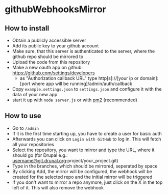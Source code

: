 # githubWebhooksMirror

## How to install
- Obtain a publicly accessible server
- Add its public key to your github account
- Make sure, that this server is authenticated to the server, where the github repo should be mirrored to
- Upload the code from this repository
- Make a new oauth app on github: https://github.com/settings/developers
  - as "Authorization callback URL" type http[s]://[your ip or domain]:[port where app will be running]/admin/auth/callback
- Copy `example.settings.json` to `settings.json` and configure it with the data of your new app
- start it up with `node server.js` or with [pm2](https://github.com/Unitech/pm2) (recommended)

## How to use
- Go to `/admin`
- If it is the first time starting up, you have to create a user for basic auth
- Afterwards you can click on `Login with GitHub` to log in. This will fetch all your repositories
- Select the repository, you want to mirror and type the URL, where it should go (for Drupal e.g.: username@git.drupal.org:project/your_project.git)
- Type in the branches, which should be mirrored, seperated by space
- By clicking Add, the mirror will be configured, the webhook will be created for the selected repo and the initial mirror will be triggered
- If you don't want to mirror a repo anymore, just click on the X in the top left of it. This will also remove the webhook
